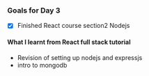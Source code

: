 ### Goals for Day 3
- [X] Finished React course section2 Nodejs


#### What I learnt from React full stack tutorial
- Revision of setting up nodejs and expressjs
- intro to mongodb
